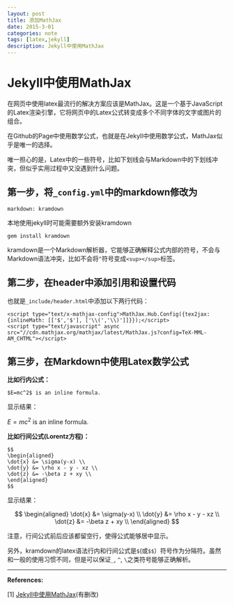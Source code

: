 ```yaml
---
layout: post
title: 添加MathJax
date: 2015-3-01
categories: note
tags: [latex,jekyll]
description: Jekyll中使用MathJax
---
```



# Jekyll中使用MathJax

在网页中使用latex最流行的解决方案应该是MathJax。这是一个基于JavaScript的Latex渲染引擎，它将网页中的Latex公式转变成多个不同字体的文字或图片的组合。

在Github的Page中使用数学公式，也就是在Jekyll中使用数学公式，MathJax似乎是唯一的选择。

唯一担心的是，Latex中的一些符号，比如下划线会与Markdown中的下划线冲突，但似乎实用过程中又没遇到什么问题。

## 第一步，将`_config.yml`中的markdown修改为

```
markdown: kramdown
```

本地使用jekyll时可能需要额外安装kramdown

```
gem install kramdown
```

kramdown是一个Markdown解析器，它能够正确解释公式内部的符号，不会与Markdown语法冲突，比如不会将`^`符号变成`<sup></sup>`标签。

## 第二步，在header中添加引用和设置代码

也就是`_include/header.html`中添加以下两行代码：

```
<script type="text/x-mathjax-config">MathJax.Hub.Config({tex2jax: {inlineMath: [['$','$'], ['\\(','\\)']]}});</script>
<script type="text/javascript" async src="//cdn.mathjax.org/mathjax/latest/MathJax.js?config=TeX-MML-AM_CHTML"></script>
```

## 第三步，在Markdown中使用Latex数学公式

**比如行内公式：**

```
$E=mc^2$ is an inline formula.
```
显示结果：

$E=mc^2$ is an inline formula.

**比如行间公式(Lorentz方程)：**

```
$$
\begin{aligned}
\dot{x} &= \sigma(y-x) \\
\dot{y} &= \rho x - y - xz \\
\dot{z} &= -\beta z + xy \\
\end{aligned}
$$
```
显示结果：

$$
\begin{aligned}
\dot{x} &= \sigma(y-x) \\
\dot{y} &= \rho x - y - xz \\
\dot{z} &= -\beta z + xy \\
\end{aligned}
$$

注意，行间公式前后应该都留空行，使得公式能够居中显示。

另外，kramdown的latex语法行内和行间公式是`$`(或`$$`）符号作为分隔符。虽然和一般的使用习惯不同，但是可以保证`_`, `^`, `\`之类符号能够正确解析。

---

**References:**

[1] [Jekyll中使用MathJax](http://pkuwwt.github.io/linux/2013-12-03-jekyll-using-mathjax/)(有删改)
